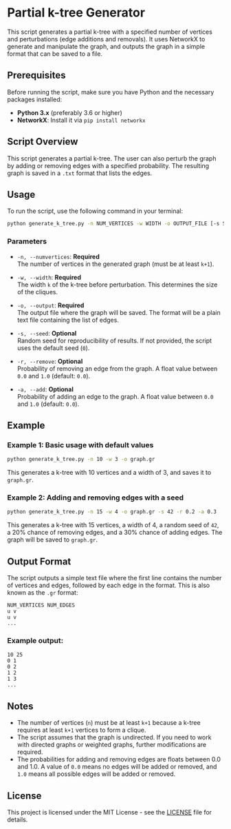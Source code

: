 # Partial k-tree Generator

This script generates a partial k-tree with a specified number of vertices and perturbations (edge additions and removals). It uses NetworkX to generate and manipulate the graph, and outputs the graph in a simple format that can be saved to a file.

## Prerequisites

Before running the script, make sure you have Python and the necessary packages installed:

- **Python 3.x** (preferably 3.6 or higher)
- **NetworkX**: Install it via `pip install networkx`

## Script Overview

This script generates a partial k-tree. The user can also perturb the graph by adding or removing edges with a specified probability. The resulting graph is saved in a `.txt` format that lists the edges.

## Usage

To run the script, use the following command in your terminal:

```bash
python generate_k_tree.py -n NUM_VERTICES -w WIDTH -o OUTPUT_FILE [-s SEED] [-r REMOVE_PROBABILITY] [-a ADD_PROBABILITY]
```

### Parameters

- `-n, --numvertices`: **Required**  
  The number of vertices in the generated graph (must be at least `k+1`).
  
- `-w, --width`: **Required**  
  The width `k` of the k-tree before perturbation. This determines the size of the cliques.

- `-o, --output`: **Required**  
  The output file where the graph will be saved. The format will be a plain text file containing the list of edges.

- `-s, --seed`: **Optional**  
  Random seed for reproducibility of results. If not provided, the script uses the default seed (`0`).

- `-r, --remove`: **Optional**  
  Probability of removing an edge from the graph. A float value between `0.0` and `1.0` (default: `0.0`).

- `-a, --add`: **Optional**  
  Probability of adding an edge to the graph. A float value between `0.0` and `1.0` (default: `0.0`).

## Example

### Example 1: Basic usage with default values

```bash
python generate_k_tree.py -n 10 -w 3 -o graph.gr
```

This generates a k-tree with 10 vertices and a width of 3, and saves it to `graph.gr`.

### Example 2: Adding and removing edges with a seed

```bash
python generate_k_tree.py -n 15 -w 4 -o graph.gr -s 42 -r 0.2 -a 0.3
```

This generates a k-tree with 15 vertices, a width of 4, a random seed of `42`, a 20% chance of removing edges, and a 30% chance of adding edges. The graph will be saved to `graph.gr`.

## Output Format

The script outputs a simple text file where the first line contains the number of vertices and edges, followed by each edge in the format. This is also known as the `.gr` format:

```
NUM_VERTICES NUM_EDGES
u v
u v
...
```

### Example output:
```
10 25
0 1
0 2
1 2
1 3
...
```

## Notes

- The number of vertices (`n`) must be at least `k+1` because a k-tree requires at least `k+1` vertices to form a clique.
- The script assumes that the graph is undirected. If you need to work with directed graphs or weighted graphs, further modifications are required.
- The probabilities for adding and removing edges are floats between 0.0 and 1.0. A value of `0.0` means no edges will be added or removed, and `1.0` means all possible edges will be added or removed.

## License

This project is licensed under the MIT License - see the [LICENSE](LICENSE) file for details.

